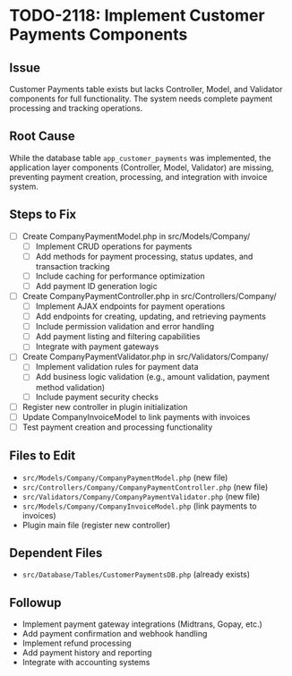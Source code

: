 # TODO-2118: Implement Customer Payments Components

## Issue
Customer Payments table exists but lacks Controller, Model, and Validator components for full functionality. The system needs complete payment processing and tracking operations.

## Root Cause
While the database table `app_customer_payments` was implemented, the application layer components (Controller, Model, Validator) are missing, preventing payment creation, processing, and integration with invoice system.

## Steps to Fix
- [ ] Create CompanyPaymentModel.php in src/Models/Company/
  - [ ] Implement CRUD operations for payments
  - [ ] Add methods for payment processing, status updates, and transaction tracking
  - [ ] Include caching for performance optimization
  - [ ] Add payment ID generation logic
- [ ] Create CompanyPaymentController.php in src/Controllers/Company/
  - [ ] Implement AJAX endpoints for payment operations
  - [ ] Add endpoints for creating, updating, and retrieving payments
  - [ ] Include permission validation and error handling
  - [ ] Add payment listing and filtering capabilities
  - [ ] Integrate with payment gateways
- [ ] Create CompanyPaymentValidator.php in src/Validators/Company/
  - [ ] Implement validation rules for payment data
  - [ ] Add business logic validation (e.g., amount validation, payment method validation)
  - [ ] Include payment security checks
- [ ] Register new controller in plugin initialization
- [ ] Update CompanyInvoiceModel to link payments with invoices
- [ ] Test payment creation and processing functionality

## Files to Edit
- `src/Models/Company/CompanyPaymentModel.php` (new file)
- `src/Controllers/Company/CompanyPaymentController.php` (new file)
- `src/Validators/Company/CompanyPaymentValidator.php` (new file)
- `src/Models/Company/CompanyInvoiceModel.php` (link payments to invoices)
- Plugin main file (register new controller)

## Dependent Files
- `src/Database/Tables/CustomerPaymentsDB.php` (already exists)

## Followup
- Implement payment gateway integrations (Midtrans, Gopay, etc.)
- Add payment confirmation and webhook handling
- Implement refund processing
- Add payment history and reporting
- Integrate with accounting systems
